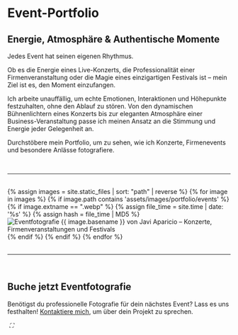 <div class="text-content">
  <h1>Event-Portfolio</h1>
  <h2>Energie, Atmosphäre & Authentische Momente</h2>
  <p>Jedes Event hat seinen eigenen Rhythmus.</p>
  <p>Ob es die Energie eines Live-Konzerts, die Professionalität einer Firmenveranstaltung oder die Magie eines einzigartigen Festivals ist – mein Ziel ist es, den Moment einzufangen.</p>
  <p>Ich arbeite unauffällig, um echte Emotionen, Interaktionen und Höhepunkte festzuhalten, ohne den Ablauf zu stören. Von den dynamischen Bühnenlichtern eines Konzerts bis zur eleganten Atmosphäre einer Business-Veranstaltung passe ich meinen Ansatz an die Stimmung und Energie jeder Gelegenheit an.</p>
  <p>Durchstöbere mein Portfolio, um zu sehen, wie ich Konzerte, Firmenevents und besondere Anlässe fotografiere.</p>
  <br>
  <hr>
  <br>
</div>

<div class="gallery">
  {% assign images = site.static_files | sort: "path" | reverse %}
  {% for image in images %}
    {% if image.path contains 'assets/images/portfolio/events' %}
      {% if image.extname == ".webp" %}
        {% assign file_time = site.time | date: '%s' %}
        {% assign hash = file_time | MD5 %}
        <img data-src="{{ image.path | append: '?v=' | append: hash }}" alt="Eventfotografie {{ image.basename }} von Javi Aparicio – Konzerte, Firmenveranstaltungen und Festivals" class="gallery-image lazy">
      {% endif %}
    {% endif %}
  {% endfor %}
</div>

<div class="text-content">
  <br>
  <hr>
  <br>
  <h2>Buche jetzt Eventfotografie</h2>
  <p>Benötigst du professionelle Fotografie für dein nächstes Event? Lass es uns festhalten! <a href="/de/contact/" class="button">Kontaktiere mich</a>, um über dein Projekt zu sprechen.</p>
</div>

<div class="lightbox" id="lightbox">
  <span class="nav" id="prev" aria-label="Vorheriges"></span>
  <img id="lightbox-img">
  <span class="nav" id="next" aria-label="Nächstes"></span>
  <span class="close" id="close" aria-label="Schließen"></span>
  <span class="fullscreen" id="fullscreen">
    <i aria-label="Vollbild">⛶</i>
  </span>
</div>
